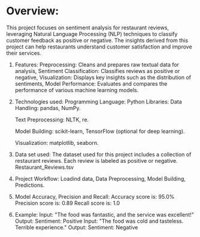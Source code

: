 # Overview:
  This project focuses on sentiment analysis for restaurant reviews, leveraging Natural Language Processing (NLP) techniques to classify customer feedback 
  as positive or negative. The insights derived from this project can help restaurants understand customer satisfaction and improve their services.

1. Features:
  Preprocessing: Cleans and prepares raw textual data for analysis,
  Sentiment Classification: Classifies reviews as positive or negative,
  Visualization: Displays key insights such as the distribution of sentiments,
  Model Performance: Evaluates and compares the performance of various machine learning models.

3. Technologies used:
  Programming Language: Python
  Libraries:
    Data Handling: pandas, NumPy.
   
     Text Preprocessing: NLTK, re.
   
     Model Building: scikit-learn, TensorFlow (optional for deep learning).
   
     Visualization: matplotlib, seaborn.

5. Data set used:
  The dataset used for this project includes a collection of restaurant reviews. Each review is labeled as positive or negative.
  Restaurant_Reviews.tsv

6. Project Workflow:
  Loadind data,
  Data Preprocessing,
  Model Building,
  Predictions.

7. Model Accuracy, Precision and Recall:
  Accuracy score is: 95.0%
  Precision score is: 0.89
  Recall score is: 1.0

8. Example:
  Input: "The food was fantastic, and the service was excellent!"
  Output: Sentiment: Positive
  Input: "The food was cold and tasteless. Terrible experience."
  Output: Sentiment: Negative
  
